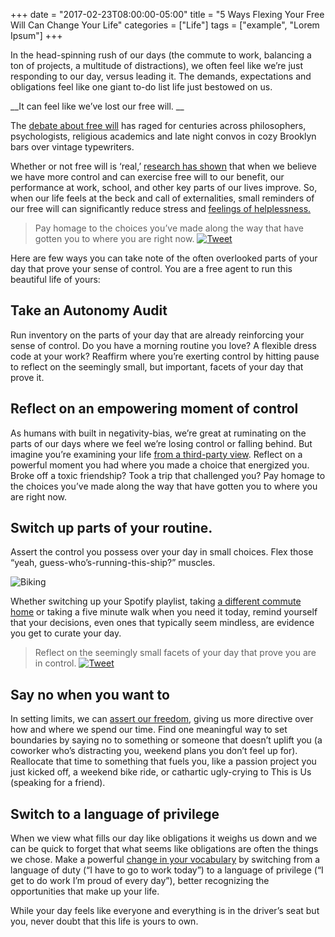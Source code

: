 +++
  date = "2017-02-23T08:00:00-05:00"
  title = "5 Ways Flexing Your Free Will Can Change Your Life"
  categories = ["Life"]
  tags = ["example", "Lorem Ipsum"]
+++



<span class="dropcap">I</span>n the head-spinning rush of our days (the commute to work, balancing a ton of projects, a multitude of distractions), we often feel like we’re just responding to our day, versus leading it. The demands, expectations and obligations feel like one giant to-do list life just bestowed on us.

__It can feel like we’ve lost our free will. __

The [debate about free will](https://www.psychologytoday.com/blog/your-brain-work/201005/is-free-will-real-better-believe-it-even-if-its-not) has raged for centuries across philosophers, psychologists, religious academics and late night convos in cozy Brooklyn bars over vintage typewriters.

Whether or not free will is ‘real,’ [research has shown](http://journals.sagepub.com/doi/abs/10.1177/1948550609351600) that when we believe we have more control and can exercise free will to our benefit, our performance at work, school, and other key parts of our lives improve. So, when our life feels at the beck and call of externalities, small reminders of our free will can significantly reduce stress and [feelings of helplessness.](http://advice.shinetext.com/articles/how-to-find-wisdom-in-feeling-worthless/) 

> Pay homage to the choices you’ve made along the way that have gotten you to where you are right now. <a href="http://ctt.ec/XIl2b"><img src="//images.contentful.com/awpxl2koull4/6LvAGoJrjOEwQY86uMuS6q/4b6c5fd47467193f78e2dda0ef592d60/Twitter_Logo_Blue.png?h=42" alt="Tweet"></a>

Here are few ways you can take note of the often overlooked parts of your day that prove your sense of control. You are a free agent to run this beautiful life of yours:

## Take an Autonomy Audit

Run inventory on the parts of your day that are already reinforcing your sense of control. Do you have a morning routine you love? A flexible dress code at your work? Reaffirm where you’re exerting control by hitting pause to reflect on the seemingly small, but important, facets of your day that prove it.

## Reflect on an empowering moment of control 

As humans with built in negativity-bias, we’re great at ruminating on the parts of our days where we feel we’re losing control or falling behind. But imagine you’re examining your life [from a third-party view](http://nymag.com/scienceofus/2017/01/to-change-your-life-learn-how-to-trust-your-future-self.html). Reflect on a powerful moment you had where you made a choice that energized you. Broke off a toxic friendship? Took a trip that challenged you? Pay homage to the choices you’ve made along the way that have gotten you to where you are right now.

## Switch up parts of your routine.

Assert the control you possess over your day in small choices. Flex those “yeah, guess-who’s-running-this-ship?” muscles. 

![Biking](//images.contentful.com/awpxl2koull4/2mmsyFItYIM2qyk66C4kCq/91b02eaff9277eda12a975468f892a83/blubel-103316.jpg)

Whether switching up your Spotify playlist, taking [a different commute home](http://advice.shinetext.com/articles/how-to-make-your-commute-the-best-part-of-your-day/) or taking a five minute walk when you need it today, remind yourself that your decisions, even ones that typically seem mindless, are evidence you get to curate your day.

> Reflect on the seemingly small facets of your day that prove you are in control. <a href="http://ctt.ec/UDcOb"><img src="//images.contentful.com/awpxl2koull4/6LvAGoJrjOEwQY86uMuS6q/4b6c5fd47467193f78e2dda0ef592d60/Twitter_Logo_Blue.png?h=42" alt="Tweet"></a>

## Say no when you want to

In setting limits, we can [assert our freedom](https://www.psychologytoday.com/articles/201311/the-power-no), giving us more directive over how and where we spend our time. Find one meaningful way to set boundaries by saying no to something or someone that doesn’t uplift you (a coworker who’s distracting you, weekend plans you don’t feel up for). Reallocate that time to something that fuels you, like a passion project you just kicked off, a weekend bike ride, or cathartic ugly-crying to This is Us (speaking for a friend).

## Switch to a language of privilege

When we view what fills our day like obligations it weighs us down and we can be quick to forget that what seems like obligations are often the things we chose.  Make a powerful [change in your vocabulary](https://michaelhyatt.com/how-a-shift-in-your-vocabulary-can-instantly-change-your-attitude.html) by switching from a language of duty (“I have to go to work today”) to a language of privilege (“I get to do work I’m proud of every day”), better recognizing the opportunities that make up your life. 

While your day feels like everyone and everything is in the driver’s seat but you, never doubt that this life is yours to own.

<div class="pubexchange_module" id="pubexchange_below_content" data-pubexchange-module-id="2323"></div>

<script>(function(w, d, s, id) {
  w.PUBX=w.PUBX || {pub: "shine_text", discover: false, lazy: true};
  var js, pjs = d.getElementsByTagName(s)[0];
  if (d.getElementById(id)) return;
  js = d.createElement(s); js.id = id; js.async = true;
  js.src = "//main.pubexchange.com/loader.min.js";
  pjs.parentNode.insertBefore(js, pjs);
}(window, document, "script", "pubexchange-jssdk"));</script>


